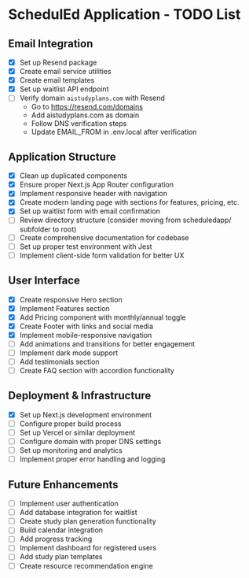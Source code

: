 # SchedulEd Application - TODO List

## Email Integration

- [x] Set up Resend package
- [x] Create email service utilities
- [x] Create email templates
- [x] Set up waitlist API endpoint
- [ ] Verify domain `aistudyplans.com` with Resend
  - Go to https://resend.com/domains
  - Add aistudyplans.com as domain
  - Follow DNS verification steps
  - Update EMAIL_FROM in .env.local after verification

## Application Structure

- [x] Clean up duplicated components
- [x] Ensure proper Next.js App Router configuration
- [x] Implement responsive header with navigation
- [x] Create modern landing page with sections for features, pricing, etc.
- [x] Set up waitlist form with email confirmation
- [ ] Review directory structure (consider moving from scheduledapp/ subfolder to root)
- [ ] Create comprehensive documentation for codebase
- [ ] Set up proper test environment with Jest
- [ ] Implement client-side form validation for better UX

## User Interface

- [x] Create responsive Hero section
- [x] Implement Features section
- [x] Add Pricing component with monthly/annual toggle
- [x] Create Footer with links and social media
- [x] Implement mobile-responsive navigation
- [ ] Add animations and transitions for better engagement
- [ ] Implement dark mode support
- [ ] Add testimonials section
- [ ] Create FAQ section with accordion functionality

## Deployment & Infrastructure

- [x] Set up Next.js development environment
- [ ] Configure proper build process
- [ ] Set up Vercel or similar deployment
- [ ] Configure domain with proper DNS settings
- [ ] Set up monitoring and analytics
- [ ] Implement proper error handling and logging

## Future Enhancements

- [ ] Implement user authentication
- [ ] Add database integration for waitlist
- [ ] Create study plan generation functionality
- [ ] Build calendar integration
- [ ] Add progress tracking 
- [ ] Implement dashboard for registered users
- [ ] Add study plan templates
- [ ] Create resource recommendation engine 